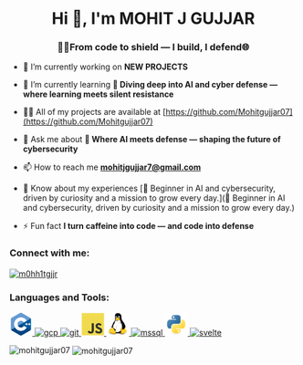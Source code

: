 <h1 align="center">Hi 👋, I'm MOHIT J GUJJAR</h1>
<h3 align="center">👨‍💻From code to shield — I build, I defend🌐</h3>

- 🔭 I’m currently working on **NEW PROJECTS**

- 🌱 I’m currently learning **🌱 Diving deep into AI and cyber defense — where learning meets silent resistance**

- 👨‍💻 All of my projects are available at [https://github.com/Mohitgujjar07](https://github.com/Mohitgujjar07)

- 💬 Ask me about **🤖 Where AI meets defense — shaping the future of cybersecurity**

- 📫 How to reach me **mohitjgujjar7@gmail.com**

- 📄 Know about my experiences [📄 Beginner in AI and cybersecurity, driven by curiosity and a mission to grow every day.](📄 Beginner in AI and cybersecurity, driven by curiosity and a mission to grow every day.)

- ⚡ Fun fact **I turn caffeine into code — and code into defense**

<h3 align="left">Connect with me:</h3>
<p align="left">
<a href="https://instagram.com/m0hh1tgjjr" target="blank"><img align="center" src="https://raw.githubusercontent.com/rahuldkjain/github-profile-readme-generator/master/src/images/icons/Social/instagram.svg" alt="m0hh1tgjjr" height="30" width="40" /></a>
</p>

<h3 align="left">Languages and Tools:</h3>
<p align="left"> <a href="https://www.w3schools.com/cpp/" target="_blank" rel="noreferrer"> <img src="https://raw.githubusercontent.com/devicons/devicon/master/icons/cplusplus/cplusplus-original.svg" alt="cplusplus" width="40" height="40"/> </a> <a href="https://cloud.google.com" target="_blank" rel="noreferrer"> <img src="https://www.vectorlogo.zone/logos/google_cloud/google_cloud-icon.svg" alt="gcp" width="40" height="40"/> </a> <a href="https://git-scm.com/" target="_blank" rel="noreferrer"> <img src="https://www.vectorlogo.zone/logos/git-scm/git-scm-icon.svg" alt="git" width="40" height="40"/> </a> <a href="https://developer.mozilla.org/en-US/docs/Web/JavaScript" target="_blank" rel="noreferrer"> <img src="https://raw.githubusercontent.com/devicons/devicon/master/icons/javascript/javascript-original.svg" alt="javascript" width="40" height="40"/> </a> <a href="https://www.linux.org/" target="_blank" rel="noreferrer"> <img src="https://raw.githubusercontent.com/devicons/devicon/master/icons/linux/linux-original.svg" alt="linux" width="40" height="40"/> </a> <a href="https://www.microsoft.com/en-us/sql-server" target="_blank" rel="noreferrer"> <img src="https://www.svgrepo.com/show/303229/microsoft-sql-server-logo.svg" alt="mssql" width="40" height="40"/> </a> <a href="https://www.python.org" target="_blank" rel="noreferrer"> <img src="https://raw.githubusercontent.com/devicons/devicon/master/icons/python/python-original.svg" alt="python" width="40" height="40"/> </a> <a href="https://svelte.dev" target="_blank" rel="noreferrer"> <img src="https://upload.wikimedia.org/wikipedia/commons/1/1b/Svelte_Logo.svg" alt="svelte" width="40" height="40"/> </a> </p>

<p><img align="left" src="https://github-readme-stats.vercel.app/api/top-langs?username=mohitgujjar07&show_icons=true&locale=en&layout=compact" alt="mohitgujjar07" /></p>

<p>&nbsp;<img align="center" src="https://github-readme-stats.vercel.app/api?username=mohitgujjar07&show_icons=true&locale=en" alt="mohitgujjar07" /></p>
